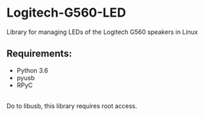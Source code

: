 # Logitech-G560-LED

Library for managing LEDs of the Logitech G560 speakers in Linux

## Requirements:
  - Python 3.6
  - pyusb
  - RPyC

\
Do to libusb, this library requires root access.

